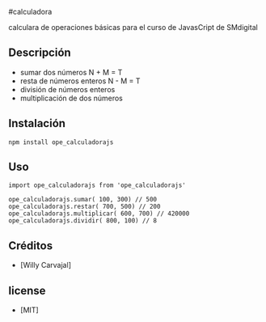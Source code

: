 #calculadora

calculara de operaciones básicas para el curso de JavasCript de SMdigital

## Descripción

- sumar dos números N + M = T
- resta de números enteros N - M = T
- división de números enteros
- multiplicación de dos números

## Instalación

````
npm install ope_calculadorajs

````

## Uso

```
import ope_calculadorajs from 'ope_calculadorajs'

ope_calculadorajs.sumar( 100, 300) // 500
ope_calculadorajs.restar( 700, 500) // 200
ope_calculadorajs.multiplicar( 600, 700) // 420000
ope_calculadorajs.dividir( 800, 100) // 8
```



## Créditos
- [Willy Carvajal]

## license

- [MIT]
